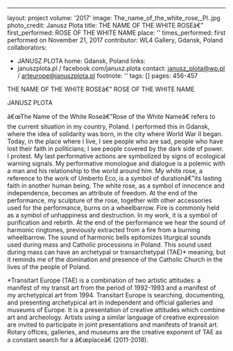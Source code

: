 ---
layout: project
volume: '2017'
image: The_name_of_the_white_rose,_Pl..jpg
photo_credit: Janusz Plota
title: THE NAME OF THE WHITE ROSEâ€”
first_performed: ROSE OF THE WHITE NAME
place: ''
times_performed: first performed on November 21, 2017
contributor: WL4 Gallery, Gdansk, Poland
collaborators:
- JANUSZ PLOTA
home: Gdansk, Poland
links:
- januszplota.pl / facebook.com/janusz.plota
contact: janusz_plota@wp.pl / arteurope@januszplota.pl
footnote: ''
tags: []
pages: 456-457



THE NAME OF THE WHITE ROSEâ€”
ROSE OF THE WHITE NAME

JANUSZ PLOTA

â€œThe Name of the White Roseâ€”Rose of the White Nameâ€ refers to the current situation in my country, Poland. I performed this in Gdansk, where the idea of solidarity was born, in the city where World War II began. Today, in the place where I live, I see people who are sad, people who have lost their faith in politicians; I see people covered by the dark side of power. I protest. My last performative actions are symbolized by signs of ecological warning signals. My performative monologue and dialogue is a polemic with a man and his relationship to the world around him. My white rose, a reference to the work of Umberto Eco, is a symbol of durationâ€”its lasting faith in another human being. The white rose, as a symbol of innocence and independence, becomes an attribute of freedom. At the end of the performance, my sculpture of the rose, together with other accessories used for the performance, burns on a wheelbarrow. Fire is commonly held as a symbol of unhappiness and destruction. In my work, it is a symbol of purification and rebirth. At the end of the performance we hear the sound of harmonic ringtones, previously extracted from a fire from a burning wheelbarrow. The sound of harmonic bells epitomizes liturgical sounds used during mass and Catholic processions in Poland. This sound used during mass can have an archetypal or transarchetypal (TAE)* meaning, but it reminds me of the domination and presence of the Catholic Church in the lives of the people of Poland.

*Transitart Europe (TAE) is a combination of two artistic attitudes: a manifest of my transit art from the period of 1992-1993 and a manifest of my archetypical art from 1994. Transitart Europe is searching, documenting, and presenting archetypical art in independent and official galleries and museums of Europe. It is a presentation of creative attitudes which combine art and archeology. Artists using a similar language of creative expression are invited to participate in joint presentations and manifests of transit art. Rotary offices, galleries, and museums are the creative exponent of TAE as a constant search for a â€œplaceâ€ (2011-2018).
